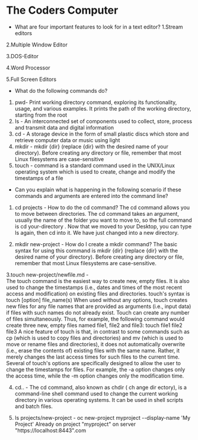 #  The Coders Computer 

- What are four important features to look for in a text editor?
1.Stream editors

2.Multiple Window Editor

3.DOS-Editor

4.Word Processor

5.Full Screen Editors

- What do the following commands do?
1. pwd- Print working directory  command, exploring its functionality, usage, and various examples. It prints the path of the working directory, starting from the root
2. ls - An interconnected set of components used to collect, store, process and transmit data and digital information
3. cd -  A storage device in the form of small plastic discs which store and retrieve computer data or music using light
4. mkdir - mkdir {dir} (replace {dir} with the desired name of your directory). Before creating any directory or file, remember that most Linux filesystems are case-sensitive
5. touch - command is a standard command used in the UNIX/Linux operating system which is used to create, change and modify the timestamps of a file

- Can you explain what is happening in the following scenario if these commands and arguments are entered into the command line?
1. cd projects - How to do the cd command?
The cd command allows you to move between directories. The cd command takes an argument, usually the name of the folder you want to move to, so the full command is cd your-directory . Now that we moved to your Desktop, you can type ls again, then cd into it. We have just changed into a new directory.

2. mkdir new-project - How do I create a mkdir command?
The basic syntax for using this command is mkdir {dir} (replace {dir} with the desired name of your directory). Before creating any directory or file, remember that most Linux filesystems are case-sensitive.

3.touch new-project/newfile.md -	
The touch command is the easiest way to create new, empty files. It is also used to change the timestamps (i.e., dates and times of the most recent access and modification) on existing files and directories.
touch's syntax is
touch [option] file_name(s)
When used without any options, touch creates new files for any file names that are provided as arguments (i.e., input data) if files with such names do not already exist. Touch can create any number of files simultaneously.
Thus, for example, the following command would create three new, empty files named file1, file2 and file3:
touch file1 file2 file3
A nice feature of touch is that, in contrast to some commands such as cp (which is used to copy files and directories) and mv (which is used to move or rename files and directories), it does not automatically overwrite (i.e., erase the contents of) existing files with the same name. Rather, it merely changes the last access times for such files to the current time.
Several of touch's options are specifically designed to allow the user to change the timestamps for files. For example, the -a option changes only the access time, while the -m option changes only the modification time.

 4. cd.. - The cd command, also known as chdir ( ch ange dir ectory), is a command-line shell command used to change the current working directory in various operating systems. It can be used in shell scripts and batch files.

5. ls projects/new-project - oc new-project myproject --display-name 'My Project'
Already on project "myproject" on server "https://localhost:8443".com
